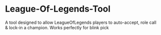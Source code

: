 # League-Of-Legends-Tool
A tool designed to allow LeagueOfLegends players to auto-accept, role call &amp; lock-in a champion. Works perfectly for blink pick
